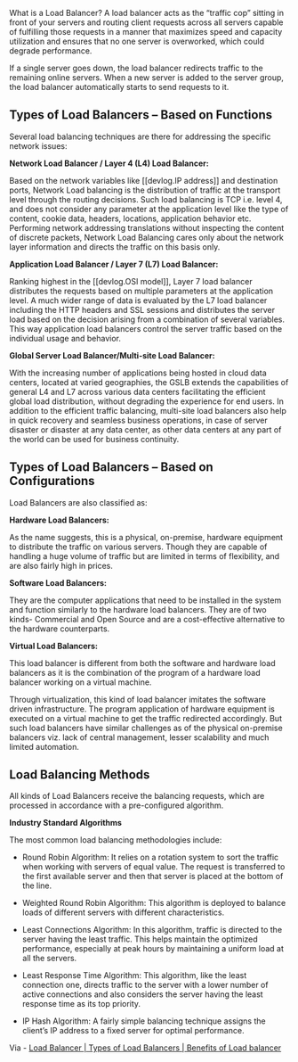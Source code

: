 
What is a Load Balancer? A load balancer acts as the “traffic cop” sitting in front of your servers and routing client requests across all servers capable of fulfilling those requests in a manner that maximizes speed and capacity utilization and ensures that no one server is overworked, which could degrade performance.

If a single server goes down, the load balancer redirects traffic to the remaining online servers. When a new server is added to the server group, the load balancer automatically starts to send requests to it.

## Types of Load Balancers – Based on Functions

Several load balancing techniques are there for addressing the specific network issues:

**Network Load Balancer / Layer 4 (L4) Load Balancer:**

Based on the network variables like [[devlog.IP address]] and destination ports, Network Load balancing is the distribution of traffic at the transport level through the routing decisions. Such load balancing is TCP i.e. level 4, and does not consider any parameter at the application level like the type of content, cookie data, headers, locations, application behavior etc. Performing network addressing translations without inspecting the content of discrete packets, Network Load Balancing cares only about the network layer information and directs the traffic on this basis only.

**Application Load Balancer / Layer 7 (L7) Load Balancer:**

Ranking highest in the [[devlog.OSI model]], Layer 7 load balancer distributes the requests based on multiple parameters at the application level. A much wider range of data is evaluated by the L7 load balancer including the HTTP headers and SSL sessions and distributes the server load based on the decision arising from a combination of several variables. This way application load balancers control the server traffic based on the individual usage and behavior.

**Global Server Load Balancer/Multi-site Load Balancer:**

With the increasing number of applications being hosted in cloud data centers, located at varied geographies, the GSLB extends the capabilities of general L4 and L7 across various data centers facilitating the efficient global load distribution, without degrading the experience for end users. In addition to the efficient traffic balancing, multi-site load balancers also help in quick recovery and seamless business operations, in case of server disaster or disaster at any data center, as other data centers at any part of the world can be used for business continuity.

## Types of Load Balancers – Based on Configurations

Load Balancers are also classified as:

**Hardware Load Balancers:**

As the name suggests, this is a physical, on-premise, hardware equipment to distribute the traffic on various servers. Though they are capable of handling a huge volume of traffic but are limited in terms of flexibility, and are also fairly high in prices.

**Software Load Balancers:**

They are the computer applications that need to be installed in the system and function similarly to the hardware load balancers. They are of two kinds- Commercial and Open Source and are a cost-effective alternative to the hardware counterparts.

**Virtual Load Balancers:**

This load balancer is different from both the software and hardware load balancers as it is the combination of the program of a hardware load balancer working on a virtual machine.

Through virtualization, this kind of load balancer imitates the software driven infrastructure. The program application of hardware equipment is executed on a virtual machine to get the traffic redirected accordingly. But such load balancers have similar challenges as of the physical on-premise balancers viz. lack of central management, lesser scalability and much limited automation.

## Load Balancing Methods

All kinds of Load Balancers receive the balancing requests, which are processed in accordance with a pre-configured algorithm.

**Industry Standard Algorithms**

The most common load balancing methodologies include:

- Round Robin Algorithm:
  It relies on a rotation system to sort the traffic when working with servers of equal value. The request is transferred to the first available server and then that server is placed at the bottom of the line.

- Weighted Round Robin Algorithm:
  This algorithm is deployed to balance loads of different servers with different characteristics.

- Least Connections Algorithm:
  In this algorithm, traffic is directed to the server having the least traffic. This helps maintain the optimized performance, especially at peak hours by maintaining a uniform load at all the servers.

- Least Response Time Algorithm:
  This algorithm, like the least connection one, directs traffic to the server with a lower number of active connections and also considers the server having the least response time as its top priority.

- IP Hash Algorithm:
  A fairly simple balancing technique assigns the client’s IP address to a fixed server for optimal performance.

Via - [Load Balancer | Types of Load Balancers | Benefits of Load balancer](https://www.appviewx.com/education-center/load-balancer-and-types/)
